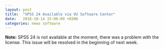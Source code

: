 ```yaml
---
layout: post
title:  "SPSS 24 Available via VU Software Center"
date:   2016-10-14 15:06:09 +0200
categories: news software
---
```

**Note:** SPSS 24 is not available at the moment, there was a problem with the license. This issue will be resolved in the beginning of next week.

<!-- SPSS 24 is available for all users running macOS 10.10 and higher. Please follow [this link](munki://detail-spss24) to download SPSS. The SPSS 24 license installer is only available on the campus networks (wired or wireless), so make sure you are on a VU university network.
-->